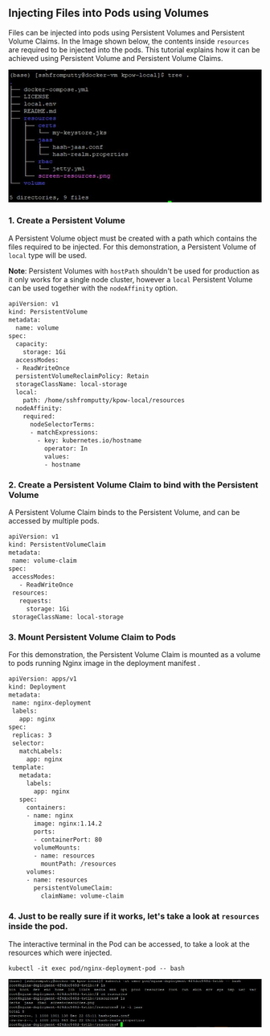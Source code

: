 ## Injecting Files into Pods using Volumes

Files can be injected into pods using Persistent Volumes and Persistent Volume Claims.
In the Image shown below, the contents inside <code>resources</code> are required to be injected into the pods. This tutorial explains how it can be achieved using Persistent Volume and Persistent Volume Claims.

<img src="https://github.com/reusin/kubernetes-tutorial/blob/main/images/folder%20structure.JPG"/>

### 1. Create a Persistent Volume

A Persistent Volume object must be created with a path which contains the files required to be injected.
For this demonstration, a Persistent Volume of <code>local</code> type will be used. 

<b>Note</b>: Persistent Volumes with <code>hostPath</code> shouldn't be used for production as it only works for a single node cluster, however a <code>local</code> Persistent Volume can be used together with the <code>nodeAffinity</code> option.

```
apiVersion: v1
kind: PersistentVolume
metadata:
  name: volume
spec:
  capacity:
    storage: 1Gi
  accessModes:
  - ReadWriteOnce
  persistentVolumeReclaimPolicy: Retain
  storageClassName: local-storage
  local:
    path: /home/sshfromputty/kpow-local/resources
  nodeAffinity:
    required:
      nodeSelectorTerms:
      - matchExpressions:
        - key: kubernetes.io/hostname
          operator: In
          values:
          - hostname
  ```
  
 ### 2. Create a Persistent Volume Claim to bind with the Persistent Volume
 
 A Persistent Volume Claim binds to the Persistent Volume, and can be accessed by multiple pods. 
 
 ```
 apiVersion: v1
kind: PersistentVolumeClaim
metadata:
  name: volume-claim
spec:
  accessModes:
    - ReadWriteOnce
  resources:
    requests:
      storage: 1Gi
  storageClassName: local-storage
 ```
 
### 3. Mount Persistent Volume Claim to Pods

For this demonstration, the Persistent Volume Claim is mounted as a volume to pods running Nginx image in the deployment manifest .
 
 ```
 apiVersion: apps/v1
kind: Deployment
metadata:
  name: nginx-deployment
  labels:
    app: nginx
spec:
  replicas: 3
  selector:
    matchLabels:
      app: nginx
  template:
    metadata:
      labels:
        app: nginx
    spec:
      containers:
      - name: nginx
        image: nginx:1.14.2
        ports:
        - containerPort: 80
        volumeMounts:
        - name: resources
          mountPath: /resources
      volumes:
      - name: resources
        persistentVolumeClaim:
          claimName: volume-claim
 ```
 
### 4. Just to be really sure if it works, let's take a look at <code>resources</code> inside the pod.
 
 The interactive terminal in the Pod can be accessed, to take a look at the resources which were injected.
 
 ```
 kubectl -it exec pod/nginx-deployment-pod -- bash
 ```
 
 <img src="https://github.com/reusin/kubernetes-tutorial/blob/main/images/reallyverifyvolume.JPG"/>
  
